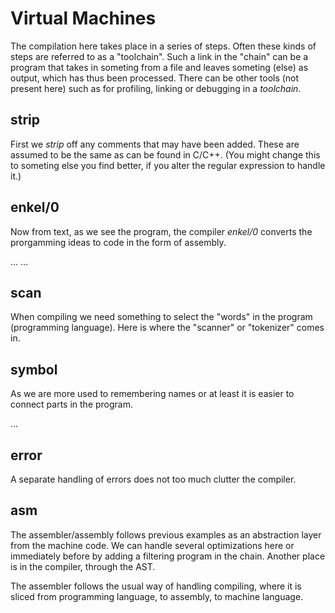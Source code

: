 # Virtual Machines

The compilation here takes place in a series of steps.
Often these kinds of steps are referred to as a "toolchain".
Such a link in the "chain" can be a program that takes in
someting from a file and leaves someting (else) as output,
which has thus been processed. There can be other tools
(not present here) such as for profiling, linking or debugging
in a *toolchain*.


## strip

First we *strip* off any comments that may have been added.
These are assumed to be the same as can be found in C/C++.
(You might change this to someting else you find better,
if you alter the regular expression to handle it.)


## enkel/0

Now from text, as we see the program, the compiler *enkel/0*
converts the prorgamming ideas to code in the form of assembly.

...
...

## scan

When compiling we need something to select the "words" in
the program (programming language). Here is where the "scanner" or
"tokenizer" comes in.


## symbol

As we are more used to remembering names or at least it is
easier to connect parts in the program.

...

## error

A separate handling of errors does not too much clutter the compiler.


## asm

The assembler/assembly follows previous examples as an abstraction layer
from the machine code. We can handle several optimizations here or
immediately before by adding a filtering program in the chain.
Another place is in the compiler, through the AST.

The assembler follows the usual way of handling compiling, where
it is sliced from programming language, to assembly, to machine
language.

